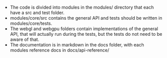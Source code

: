 - The code is divided into modules in the modules/ directory that each have a src and test folder.
- modules/core/src contains the general API and tests should be written in modules/core/tests.
- The webgl and webgpu folders contain implementations of the general API, that will actually run during the tests,
but the tests do not need to be aware of that.
- The documentation is in markdown in the docs folder, with each modules reference docs in docs/api-reference/<module-name>